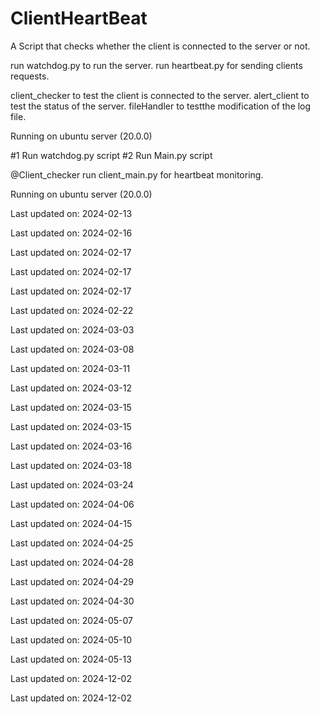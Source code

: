 # ClientHeartBeat


A Script that checks whether the client is connected to the server or not.

run watchdog.py to run the server.
run heartbeat.py for sending clients requests.

client_checker to test the client is connected to the server.
alert_client to test the status of the server.
fileHandler to testthe modification of the log file.


Running on ubuntu server (20.0.0)


#1 Run watchdog.py script
#2 Run Main.py script

@Client_checker run client_main.py for heartbeat monitoring.


Running on ubuntu server (20.0.0)


Last updated on: 2024-02-13

Last updated on: 2024-02-16

Last updated on: 2024-02-17

Last updated on: 2024-02-17

Last updated on: 2024-02-17

Last updated on: 2024-02-22

Last updated on: 2024-03-03

Last updated on: 2024-03-08

Last updated on: 2024-03-11

Last updated on: 2024-03-12

Last updated on: 2024-03-15

Last updated on: 2024-03-15

Last updated on: 2024-03-16

Last updated on: 2024-03-18

Last updated on: 2024-03-24

Last updated on: 2024-04-06

Last updated on: 2024-04-15

Last updated on: 2024-04-25

Last updated on: 2024-04-28

Last updated on: 2024-04-29

Last updated on: 2024-04-30

Last updated on: 2024-05-07

Last updated on: 2024-05-10

Last updated on: 2024-05-13

Last updated on: 2024-12-02

Last updated on: 2024-12-02